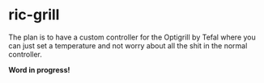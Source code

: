 # ric-grill

The plan is to have a custom controller for the Optigrill by Tefal where you can just set a temperature and not worry about all the shit in the normal controller.

**Word in progress!**

